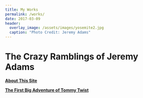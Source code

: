 ```yaml
---
title: My Works
permalink: /works/
date: 2017-03-09
header:
  overlay_image: /assets/images/yosemite2.jpg
  caption: "Photo Credit: Jeremy Adams"
---
```


# The Crazy Ramblings of Jeremy Adams

[**About This Site**](http://www.jetadams.com/about/)

[**The First Big Adventure of Tommy Twist**](http://www.jetadams.com/tfbaott/contents/)
